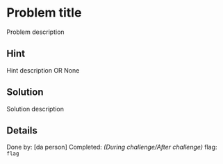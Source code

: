 # Problem title
Problem description

## Hint
Hint description OR None

## Solution
Solution description

## Details
Done by: [da person]
Completed: *(During challenge/After challenge)*
flag: `flag`
